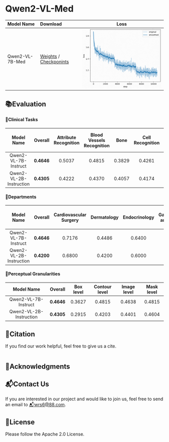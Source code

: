 # Qwen2-VL-Med

|Model Name|Download|Loss|
|:-|:-|:-:|
|Qwen2-VL-7B-Med|[Weights](https://modelscope.cn/models/wangrongsheng/Qwen2-VL-7B-Med) / [Checkponints](https://modelscope.cn/models/wangrongsheng/Qwen2-VL-7B-Med-checkpoints)|![](./assets/loss1.png)|

## 📚Evaluation

#### 📗Clinical Tasks

|Model Name|Overall|Attribute Recognition|Blood Vessels Recognition|Bone|Cell Recognition|Counting|Disease Diagnosis|Image Quality Grading|Microorganism Recognition|Muscle|Nervous Tissue|Organ Recognition - Abdomen|Organ Recognition - Head and Neck|Organ Recognition - Pelvic|Organ Recognition - Thorax|Severity Grading|Surgeon Action Recognition|Surgical Instrument Recognition|Surgical Workflow Recognition|
|:-:|:-:|:-:|:-:|:-:|:-:|:-:|:-:|:-:|:-:|:-:|:-:|:-:|:-:|:-:|:-:|:-:|:-:|:-:|:-:|
|Qwen2-VL-7B-Instruct|**0.4646**|0.5037|0.4815|0.3829|0.4261|0.3085|0.5386|0.3600|0.4074|0.2600|0.6250|0.5224|0.5032|0.5067|0.5118|0.2768|0.3304|0.2971|0.2857|
|Qwen2-VL-2B-Instruction|**0.4305**|0.4222|0.4370|0.4057|0.4174|0.3191|0.5057|0.3000|0.3852|0.2600|0.7250|0.3388|0.4387|0.4267|0.4647|0.3155|0.2870|0.2636|0.2571|

#### 📙Departments

|Model Name|Overall|Cardiovascular Surgery|Dermatology|Endocrinology|Gastroenterology and Hepatology|General Surgery|Hematology|Infectious Diseases|Laboratory Medicine and Pathology|Nephrology and Hypertension|Neurosurgery|Obstetrics and Gynecology|Oncology (Medical)|Ophthalmology|Orthopedic Surgery|Otolaryngology (ENT)/Head and Neck Surgery|Pulmonary Medicine|Sports Medicine|Urology|
|:-:|:-:|:-:|:-:|:-:|:-:|:-:|:-:|:-:|:-:|:-:|:-:|:-:|:-:|:-:|:-:|:-:|:-:|:-:|:-:|
|Qwen2-VL-7B-Instruct|**0.4646**|0.7176|0.4486|0.6400|0.4805|0.3260|0.3428|0.5429|0.3813|0.7467|0.8000|0.4133|0.4524|0.4446|0.4472|0.5231|0.5358|0.5768|0.5222|
|Qwen2-VL-2B-Instruction|**0.4200**|0.6800|0.4200|0.6000|0.4400|0.3000|0.3200|0.5000|0.3600|0.7200|0.7600|0.3900|0.4200|0.4100|0.4200|0.5000|0.5100|0.5400|0.5000|

#### 📘Perceptual Granularities

|Model Name|Overall|Box level|Contour level|Image level|Mask level|
|:-:|:-:|:-:|:-:|:-:|:-:|
|Qwen2-VL-7B-Instruct|**0.4646**|0.3627|0.4815|0.4638|0.4815|
|Qwen2-VL-2B-Instruction|**0.4305**|0.2915|0.4203|0.4401|0.4604|

## 📌Citation

If you find our work helpful, feel free to give us a cite.

```bibtex

```

## 🚩Acknowledgments

## 📬Contact Us

If you are interested in our project and would like to join us, feel free to send an email to [📬wrs6@88.com](mailto:wrs6@88.com).

## 🔔License

Please follow the Apache 2.0 License.

